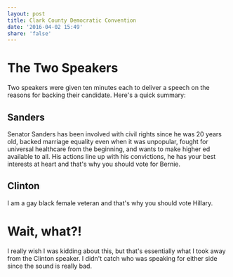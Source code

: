 ```yaml
---
layout: post
title: Clark County Democratic Convention
date: '2016-04-02 15:49'
share: 'false'
---
```


# The Two Speakers

Two speakers were given ten minutes each to deliver a speech on the reasons for backing their candidate. Here's a quick summary:

## Sanders

Senator Sanders has been involved with civil rights since he was 20 years old, backed marriage equality even when it was unpopular, fought for universal healthcare from the beginning, and wants to make higher ed available to all. His actions line up with his convictions, he has your best interests at heart and that's why you should vote for Bernie.

## Clinton

I am a gay black female veteran and that's why you should vote Hillary.

# Wait, what?!

I really wish I was kidding about this, but that's essentially what I took away from the Clinton speaker. I didn't catch who was speaking for either side since the sound is really bad.

